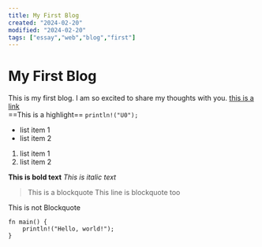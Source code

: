 ```yaml
---
title: My First Blog
created: "2024-02-20"
modified: "2024-02-20"
tags: ["essay","web","blog","first"]
---
```

# My First Blog
This is my first blog. I am so excited to share my thoughts with you.
[this is a link](https://www.example.com)<br>
==This is a highlight==
`println!("U0");`
* list item 1
* list item 2

1. list item 1
2. list item 2

**This is bold text**
*This is italic text*

> This is a blockquote
This line is blockquote too

This is not Blockquote

```rust🦀 https://github.com
fn main() {
    println!("Hello, world!");
}
```
